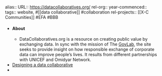 alias::
URL:: https://datacollaboratives.org/
rel-org:: 
year-commenced::
tags:: website, #[[data collaborative]] #collaboration 
rel-projects:: [[X-C Communities]] #EFA #BBB 



- #### About
	- DataCollaboratives.org is a resource on creating public value by exchanging data. In sync with the mission of The [GovLab](http://www.thegovlab.org/), the site seeks to provide insight on how responsible exchange of corporate data can improve people’s lives. It results from different partnerships with UNICEF and Omidyar Network.
- [Designing a data collaborative](https://datacollaboratives.org/canvas.html)
-